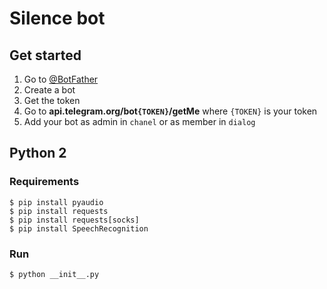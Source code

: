# Silence bot

## Get started
1. Go to [@BotFather](https://t.me/BotFather)
2. Create a bot
3. Get the token
4. Go to **api.telegram.org/bot`{TOKEN}`/getMe** where `{TOKEN}` is your token
5. Add your bot as admin in `chanel` or as member in `dialog`

## Python 2

### Requirements
```shellsession
$ pip install pyaudio
$ pip install requests
$ pip install requests[socks]
$ pip install SpeechRecognition
```

### Run
```shellsession
$ python __init__.py
```
